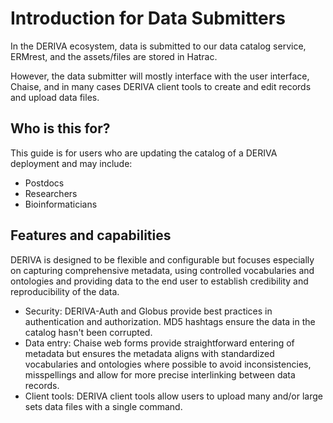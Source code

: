 # Introduction for Data Submitters

In the DERIVA ecosystem, data is submitted to our data catalog service, ERMrest, and the assets/files are stored in Hatrac.

However, the data submitter will mostly interface with the user interface, Chaise, and in many cases DERIVA client tools to create and edit records and upload data files.

## Who is this for?

This guide is for users who are updating the catalog of a DERIVA deployment and may include:

* Postdocs
* Researchers
* Bioinformaticians

## Features and capabilities

DERIVA is designed to be flexible and configurable but focuses especially on capturing comprehensive metadata, using controlled vocabularies and ontologies and providing data to the end user to establish credibility and reproducibility of the data.

- Security: DERIVA-Auth and Globus provide best practices in authentication and authorization. MD5 hashtags ensure the data in the catalog hasn't been corrupted.
- Data entry: Chaise web forms provide straightforward entering of metadata but ensures the metadata aligns with standardized vocabularies and ontologies where possible to avoid inconsistencies, misspellings and allow for more precise interlinking between data records.
- Client tools: DERIVA client tools allow users to upload many and/or large sets data files with a single command.
